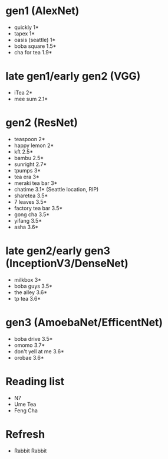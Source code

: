 gen1 (AlexNet)
==============
+ quickly 1*
+ tapex 1*
+ oasis (seattle) 1*
+ boba square 1.5*
+ cha for tea 1.9*

late gen1/early gen2 (VGG)
==========================
+ iTea 2*
+ mee sum 2.1*

gen2 (ResNet)
=============
+ teaspoon 2*
+ happy lemon 2*
+ kft 2.5*
+ bambu 2.5*
+ sunright 2.7*
+ tpumps 3*
+ tea era 3*
+ meraki tea bar 3*
+ chatime 3.1* (Seattle location, RIP)
+ sharetea 3.5*
+ 7 leaves 3.5*
+ factory tea bar 3.5*
+ gong cha 3.5*
+ yifang 3.5*
+ asha 3.6*

late gen2/early gen3 (InceptionV3/DenseNet)
================================
+ milkbox 3*
+ boba guys 3.5*
+ the alley 3.6*
+ tp tea 3.6*

gen3 (AmoebaNet/EfficentNet)
============================
+ boba drive 3.5*
+ omomo 3.7*
+ don't yell at me 3.6*
+ orobae 3.6*

Reading list
============
+ N7
+ Ume Tea
+ Feng Cha

Refresh
=======
+ Rabbit Rabbit
